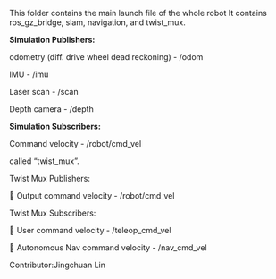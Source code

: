 This folder contains the main launch file of the whole robot
It contains ros_gz_bridge, slam, navigation, and twist_mux.

**Simulation Publishers:**

odometry (diff. drive wheel dead reckoning) - /odom

IMU - /imu

Laser scan - /scan

Depth camera  - /depth

**Simulation Subscribers:**

Command velocity - /robot/cmd_vel

called “twist_mux”.

Twist Mux Publishers:

 Output command velocity - /robot/cmd_vel

Twist Mux Subscribers:

 User command velocity - /teleop_cmd_vel

 Autonomous Nav command velocity - /nav_cmd_vel

Contributor:Jingchuan Lin
